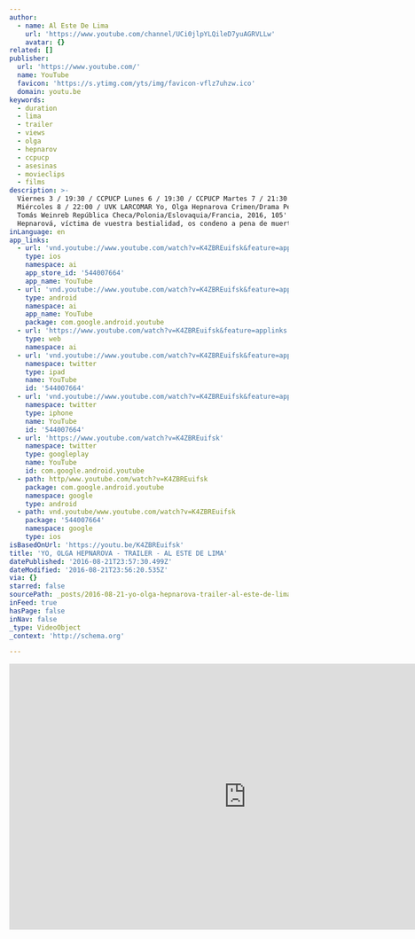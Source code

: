 ```yaml
---
author:
  - name: Al Este De Lima
    url: 'https://www.youtube.com/channel/UCi0jlpYLQileD7yuAGRVLLw'
    avatar: {}
related: []
publisher:
  url: 'https://www.youtube.com/'
  name: YouTube
  favicon: 'https://s.ytimg.com/yts/img/favicon-vflz7uhzw.ico'
  domain: youtu.be
keywords:
  - duration
  - lima
  - trailer
  - views
  - olga
  - hepnarov
  - ccpucp
  - asesinas
  - movieclips
  - films
description: >-
  Viernes 3 / 19:30 / CCPUCP Lunes 6 / 19:30 / CCPUCP Martes 7 / 21:30 / CCPUCP
  Miércoles 8 / 22:00 / UVK LARCOMAR Yo, Olga Hepnarova Crimen/Drama Petr Kazda,
  Tomás Weinreb República Checa/Polonia/Eslovaquia/Francia, 2016, 105' "Yo, Olga
  Hepnarová, víctima de vuestra bestialidad, os condeno a pena de muerte".
inLanguage: en
app_links:
  - url: 'vnd.youtube://www.youtube.com/watch?v=K4ZBREuifsk&feature=applinks'
    type: ios
    namespace: ai
    app_store_id: '544007664'
    app_name: YouTube
  - url: 'vnd.youtube://www.youtube.com/watch?v=K4ZBREuifsk&feature=applinks'
    type: android
    namespace: ai
    app_name: YouTube
    package: com.google.android.youtube
  - url: 'https://www.youtube.com/watch?v=K4ZBREuifsk&feature=applinks'
    type: web
    namespace: ai
  - url: 'vnd.youtube://www.youtube.com/watch?v=K4ZBREuifsk&feature=applinks'
    namespace: twitter
    type: ipad
    name: YouTube
    id: '544007664'
  - url: 'vnd.youtube://www.youtube.com/watch?v=K4ZBREuifsk&feature=applinks'
    namespace: twitter
    type: iphone
    name: YouTube
    id: '544007664'
  - url: 'https://www.youtube.com/watch?v=K4ZBREuifsk'
    namespace: twitter
    type: googleplay
    name: YouTube
    id: com.google.android.youtube
  - path: http/www.youtube.com/watch?v=K4ZBREuifsk
    package: com.google.android.youtube
    namespace: google
    type: android
  - path: vnd.youtube/www.youtube.com/watch?v=K4ZBREuifsk
    package: '544007664'
    namespace: google
    type: ios
isBasedOnUrl: 'https://youtu.be/K4ZBREuifsk'
title: 'YO, OLGA HEPNAROVA - TRAILER - AL ESTE DE LIMA'
datePublished: '2016-08-21T23:57:30.499Z'
dateModified: '2016-08-21T23:56:20.535Z'
via: {}
starred: false
sourcePath: _posts/2016-08-21-yo-olga-hepnarova-trailer-al-este-de-lima.md
inFeed: true
hasPage: false
inNav: false
_type: VideoObject
_context: 'http://schema.org'

---
```

<iframe src="https://cdn.embedly.com/widgets/media.html?src=https%3A%2F%2Fwww.youtube.com%2Fembed%2FK4ZBREuifsk%3Ffeature%3Doembed&amp;url=http%3A%2F%2Fwww.youtube.com%2Fwatch%3Fv%3DK4ZBREuifsk&amp;image=https%3A%2F%2Fi.ytimg.com%2Fvi%2FK4ZBREuifsk%2Fhqdefault.jpg&amp;key=b7d04c9b404c499eba89ee7072e1c4f7&amp;type=text%2Fhtml&amp;schema=youtube" width="854" height="480" scrolling="no" frameborder="0" allowfullscreen="" style=""></iframe>